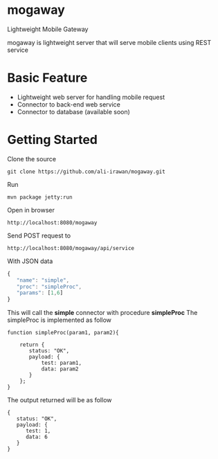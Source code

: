 mogaway
======

Lightweight Mobile Gateway

mogaway is lightweight server that will serve mobile clients using REST service

Basic Feature
======
- Lightweight web server for handling mobile request
- Connector to back-end web service
- Connector to database (available soon)

Getting Started
======

Clone the source

```
git clone https://github.com/ali-irawan/mogaway.git
```

Run

```
mvn package jetty:run 
```

Open in browser

```
http://localhost:8080/mogaway
```

Send POST request to

```
http://localhost:8080/mogaway/api/service
```

With JSON data

```javascript
{
   "name": "simple",
   "proc": "simpleProc",
   "params": [1,6]
}
```
This will call the **simple** connector with procedure **simpleProc**
The simpleProc is implemented as follow

```
function simpleProc(param1, param2){
	
	return {
	   status: "OK",
	   payload: {
		   test: param1,
	   	   data: param2
	   }
	};
}
```
The output returned will be as follow

```
{
   status: "OK",
   payload: {
      test: 1,
      data: 6
   }
}
```